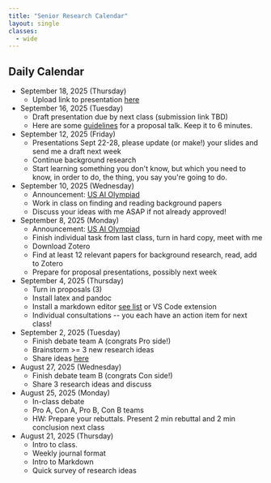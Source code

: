 ```yaml
---
title: "Senior Research Calendar"
layout: single
classes:
  - wide
---
```


## Daily Calendar
- September 18, 2025 (Thursday)
    - Upload link to presentation [here](https://docs.google.com/spreadsheets/d/1NokWEGFKVZMkcHqQ0HqSZua3053UXUHKe55MViAPp-Y/edit?usp=sharing)
- September 16, 2025 (Tuesday)
    - Draft presentation due by next class (submission link TBD)
    - Here are some [guidelines](./presentation-guidelines.md) for a proposal talk. Keep it to 6 minutes.
- September 12, 2025 (Friday)
    - Presentations Sept 22-28, please update (or make!) your slides and send me a draft next week
    - Continue background research
    - Start learning something you don't know, but which you need to know, in order to do, the thing, you say you're going to do.
- September 10, 2025 (Wednesday)
    - Announcement: [US AI Olympiad](../common/AI-olympiad.md)
    - Work in class on finding and reading background papers
    - Discuss your ideas with me ASAP if not already approved!
- September 8, 2025 (Monday)
    - Announcement: [US AI Olympiad](../common/AI-olympiad.md)
    - Finish individual task from last class, turn in hard copy, meet with me
    - Download Zotero
    - Find at least 12 relevant papers for background research, read, add to Zotero
    - Prepare for proposal presentations, possibly next week
- September 4, 2025 (Thursday)
    - Turn in proposals (3)
    - Install latex and pandoc
    - Install a markdown editor [see list](./pandoc.md) or VS Code extension
    - Individual consultations -- you each have an action item for next class!
- September 2, 2025 (Tuesday)
    - Finish debate team A (congrats Pro side!)
    - Brainstorm >= 3 new research ideas
    - Share ideas [here](https://docs.google.com/document/d/1bDUcir28uqen22Yads3-vEhjPQ6LGi4sbt-VbYo2PB4/edit?usp=sharing)
- August 27, 2025 (Wednesday)
    - Finish debate team B (congrats Con side!)
    - Share 3 research ideas and discuss
- August 25, 2025 (Monday)
    - In-class debate
    - Pro A, Con A, Pro B, Con B teams
    - HW: Prepare your rebuttals. Present 2 min rebuttal and 2 min conclusion next class
- August 21, 2025 (Thursday)
    - Intro to class.
    - Weekly journal format
    - Intro to Markdown
    - Quick survey of research ideas